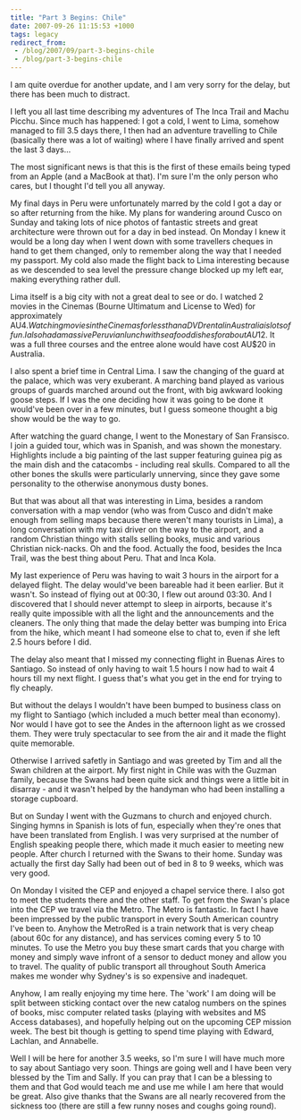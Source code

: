 ```yaml
---
title: "Part 3 Begins: Chile"
date: 2007-09-26 11:15:53 +1000
tags: legacy
redirect_from:
 - /blog/2007/09/part-3-begins-chile
 - /blog/part-3-begins-chile
---
```


I am quite overdue for another update, and I am very sorry for the
delay, but there has been much to distract.

I left you all last time describing my adventures of The Inca Trail
and Machu Picchu. Since much has happened: I got a cold, I went to
Lima, somehow managed to fill 3.5 days there, I then had an adventure
travelling to Chile (basically there was a lot of waiting) where I
have finally arrived and spent the last 3 days...<!--break-->

The most significant news is that this is the first of these emails
being typed from an Apple (and a MacBook at that). I'm sure I'm the
only person who cares, but I thought I'd tell you all anyway.

My final days in Peru were unfortunately marred by the cold I got a
day or so after returning from the hike. My plans for wandering around
Cusco on Sunday and taking lots of nice photos of fantastic streets
and great architecture were thrown out for a day in bed instead. On
Monday I knew it would be a long day when I went down with some
travellers cheques in hand to get them changed, only to remember along
the way that I needed my passport. My cold also made the flight back
to Lima interesting because as we descended  to sea level the pressure
change blocked up my left ear, making everything rather dull.

Lima itself is a big city with not a great deal to see or do. I
watched 2 movies in the Cinemas (Bourne Ultimatum and License to Wed)
for approximately AU$4. Watching movies in the Cinemas for less than a
DVD rental in Australia is lots of fun. I also had a massive Peruvian
lunch with seafood dishes for about AU$12. It was a full three courses
and the entree alone would have cost AU$20 in Australia.

I also spent a brief time in Central Lima. I saw the changing of the
guard at the palace, which was very exuberant. A marching band played
as various groups of guards marched around out the front, with big
awkward looking goose steps. If I was the one deciding how it was
going to be done it would've been over in a few minutes, but I guess
someone thought a big show would be the way to go.

After watching the guard change, I went to the Monestary of San
Fransisco. I join a guided tour, which was in Spanish, and was shown
the monestary. Highlights include a big painting of the last supper
featuring guinea pig as the main dish and the catacombs - including
real skulls. Compared to all the other bones the skulls were
particularly unnerving, since they gave some personality to the
otherwise anonymous dusty bones.

But that was about all that was interesting in Lima, besides a random
conversation with a map vendor (who was from Cusco and didn't make
enough from selling maps because there weren't many tourists in Lima),
a long conversation with my taxi driver on the way to the airport, and
a random Christian thingo with stalls selling books, music and various
Christian nick-nacks. Oh and the food. Actually the food, besides the
Inca Trail, was the best thing about Peru. That and Inca Kola.

My last experience of Peru was having to wait 3 hours in the airport
for a delayed flight. The delay would've been bareable had it been
earlier. But it wasn't. So instead of flying out at 00:30, I flew out
around 03:30. And I discovered that I should never attempt to sleep in
airports, because it's really quite impossible with all the light and
the announcements and the cleaners. The only thing that made the delay
better was bumping into Erica from the hike, which meant I had someone
else to chat to, even if she left 2.5 hours before I did.

The delay also meant that I missed my connecting flight in Buenas
Aires to Santiago. So instead of only having to wait 1.5 hours I now
had to wait 4 hours till my next flight. I guess that's what you get
in the end for trying to fly cheaply.

But without the delays I wouldn't have been bumped to business class
on my flight to Santiago (which included a much better meal than
economy). Nor would I have got to see the Andes in the afternoon light
as we crossed them. They were truly spectacular to see from the air
and it made the flight quite memorable.

Otherwise I arrived safetly in Santiago and was greeted by Tim and all
the Swan children at the airport. My first night in Chile was with the
Guzman family, because the Swans had been quite sick and things were a
little bit in disarray - and it wasn't helped by the handyman who had
been installing a storage cupboard.

But on Sunday I went with the Guzmans to church and enjoyed church.
Singing hymns in Spanish is lots of fun, especially when they're ones
that have been translated from English. I was very surprised at the
number of English speaking people there, which made it much easier to
meeting new people. After church I returned with the Swans to their
home. Sunday was actually the first day Sally had been out of bed in 8
to 9 weeks, which was very good.

On Monday I visited the CEP and enjoyed a chapel service there. I also
got to meet the students there and the other staff. To get from the
Swan's place into the CEP we travel via the Metro. The Metro is
fantastic. In fact I have been impressed by the public transport in
every South American country I've been to. Anyhow the MetroRed is a
train network that is very cheap (about 60c for any distance), and has
services coming every 5 to 10 minutes. To use the Metro you buy these
smart cards that you charge with money and simply wave infront of a
sensor to deduct money and allow you to travel. The quality of public
transport all throughout South America makes me wonder why Sydney's is
so expensive and inadequet.

Anyhow, I am really enjoying my time here. The 'work' I am doing will
be split between sticking contact over the new catalog numbers on the
spines of books, misc computer related tasks (playing with websites
and MS Access databases), and hopefully helping out on the upcoming
CEP mission week. The best bit though is getting to spend time playing
with Edward, Lachlan, and Annabelle.

Well I will be here for another 3.5 weeks, so I'm sure I will have
much more to say about Santiago very soon. Things are going well and I
have been very blessed by the Tim and Sally. If you can pray that I
can be a blessing to them and that God would teach me and use me while
I am here that would be great. Also give thanks that the Swans are all
nearly recovered from the sickness too (there are still a few runny
noses and coughs going round).
